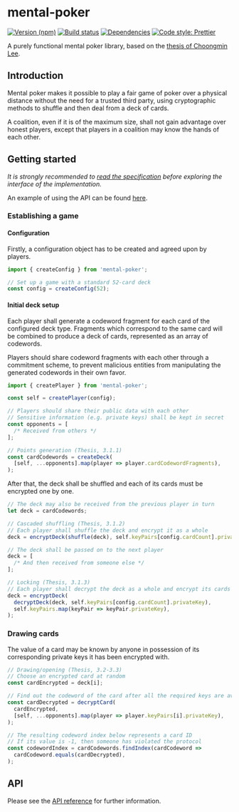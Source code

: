 # mental-poker

[![Version (npm)](https://img.shields.io/npm/v/mental-poker.svg)](https://npmjs.com/package/mental-poker)
[![Build status](https://img.shields.io/travis/kripod/mental-poker/master.svg)](https://travis-ci.org/kripod/mental-poker)
[![Dependencies](https://img.shields.io/david/kripod/mental-poker.svg)](https://david-dm.org/kripod/mental-poker)
[![Code style: Prettier](https://img.shields.io/badge/code_style-prettier-ff69b4.svg)](https://github.com/prettier/prettier)

A purely functional mental poker library, based on the [thesis of Choongmin Lee][].

[thesis of choongmin lee]: http://www.clee.kr/thesis.pdf

## Introduction

Mental poker makes it possible to play a fair game of poker over a physical distance without the need for a trusted third party, using cryptographic methods to shuffle and then deal from a deck of cards.

A coalition, even if it is of the maximum size, shall not gain advantage over honest players, except that players in a coalition may know the hands of each other.

## Getting started

_It is strongly recommended to [read the specification][] before exploring the interface of the implementation._

An example of using the API can be found [here](example).

[read the specification]: specs

### Establishing a game

#### Configuration

Firstly, a configuration object has to be created and agreed upon by players.

```js
import { createConfig } from 'mental-poker';

// Set up a game with a standard 52-card deck
const config = createConfig(52);
```

#### Initial deck setup

Each player shall generate a codeword fragment for each card of the configured deck type. Fragments which correspond to the same card will be combined to produce a deck of cards, represented as an array of codewords.

Players should share codeword fragments with each other through a commitment scheme, to prevent malicious entities from manipulating the generated codewords in their own favor.

```js
import { createPlayer } from 'mental-poker';

const self = createPlayer(config);

// Players should share their public data with each other
// Sensitive information (e.g. private keys) shall be kept in secret
const opponents = [
  /* Received from others */
];

// Points generation (Thesis, 3.1.1)
const cardCodewords = createDeck(
  [self, ...opponents].map(player => player.cardCodewordFragments),
);
```

After that, the deck shall be shuffled and each of its cards must be encrypted one by one.

```js
// The deck may also be received from the previous player in turn
let deck = cardCodewords;

// Cascaded shuffling (Thesis, 3.1.2)
// Each player shall shuffle the deck and encrypt it as a whole
deck = encryptDeck(shuffle(deck), self.keyPairs[config.cardCount].privateKey);

// The deck shall be passed on to the next player
deck = [
  /* And then received from someone else */
];

// Locking (Thesis, 3.1.3)
// Each player shall decrypt the deck as a whole and encrypt its cards one by one
deck = encryptDeck(
  decryptDeck(deck, self.keyPairs[config.cardCount].privateKey),
  self.keyPairs.map(keyPair => keyPair.privateKey),
);
```

### Drawing cards

The value of a card may be known by anyone in possession of its corresponding private keys it has been encrypted with.

```js
// Drawing/opening (Thesis, 3.2-3.3)
// Choose an encrypted card at random
const cardEncrypted = deck[i];

// Find out the codeword of the card after all the required keys are available
const cardDecrypted = decryptCard(
  cardEncrypted,
  [self, ...opponents].map(player => player.keyPairs[i].privateKey),
);

// The resulting codeword index below represents a card ID
// If its value is -1, then someone has violated the protocol
const codewordIndex = cardCodewords.findIndex(cardCodeword =>
  cardCodeword.equals(cardDecrypted),
);
```

## API

Please see the [API reference][] for further information.

[api reference]: docs/API.md
